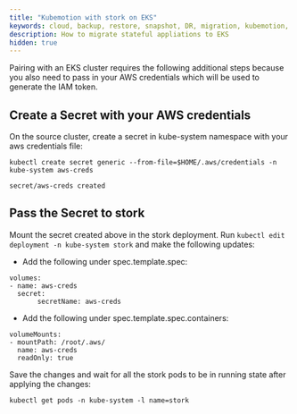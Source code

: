 ```yaml
---
title: "Kubemotion with stork on EKS"
keywords: cloud, backup, restore, snapshot, DR, migration, kubemotion, eks
description: How to migrate stateful appliations to EKS
hidden: true
---
```


Pairing with an EKS cluster requires the following additional steps because you
also need to pass in your AWS credentials which will be used to generate the IAM token.

## Create a Secret with your AWS credentials
On the source cluster, create a secret in kube-system namespace with your aws credentials
file:

```text
kubectl create secret generic --from-file=$HOME/.aws/credentials -n  kube-system aws-creds
```

```output
secret/aws-creds created
```

## Pass the Secret to stork
Mount the secret created above in the stork deployment. Run `kubectl edit deployment -n kube-system stork` and make the following updates:

* Add the following under spec.template.spec:

```text
volumes:
- name: aws-creds
  secret:
       secretName: aws-creds
```

* Add the following under spec.template.spec.containers:

```text
volumeMounts:
- mountPath: /root/.aws/
  name: aws-creds
  readOnly: true
```

Save the changes and wait for all the stork pods to be in running state after applying the
changes:

```text
kubectl get pods -n kube-system -l name=stork
```